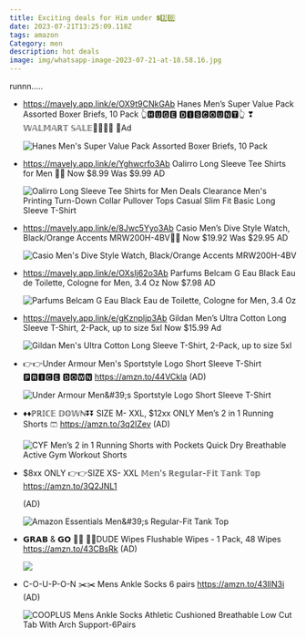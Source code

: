 ```yaml
---
title: Exciting deals for Him under 💲2️⃣0️⃣
date: 2023-07-21T13:25:09.118Z
tags: amazon
Category: men
description: hot deals
image: img/whatsapp-image-2023-07-21-at-18.58.16.jpg
---
```

r﻿unnn.....

* https://mavely.app.link/e/OX9t9CNkGAb
  Hanes Men’s Super Value Pack Assorted Boxer Briefs, 10 Pack
  👆🅷🆄🅶🅴 🅳🅸🆂🅲🅾🆄🅽🆃👆
  ❣𝕎𝔸𝕃𝕄𝔸ℝ𝕋 𝕊𝔸𝕃𝔼🏃‍♀🏃‍♀
  🥳Ad<!--StartFragment-->

  ![Hanes Men's Super Value Pack Assorted Boxer Briefs, 10 Pack](https://i5.walmartimages.com/asr/a0ef15d2-4f90-48f4-9c8a-0e9a58bdf2c8.b074c48a634d69299c868b4a03552bb5.jpeg?odnHeight=2000&odnWidth=2000&odnBg=FFFFFF)
* https://mavely.app.link/e/Yghwcrfo3Ab
  Oalirro Long Sleeve Tee Shirts for Men 🎀🎀
  Now $8.99
  Was $9.99
  AD<!--StartFragment-->

  ![Oalirro Long Sleeve Tee Shirts for Men Deals Clearance Men's Printing Turn-Down Collar Pullover Tops Casual Slim Fit Basic Long Sleeve T-Shirt](https://i5.walmartimages.com/asr/cb17f11b-ac17-4878-a149-2e7a2e2fb481.bc13bee71661396787ec1ce8a0b71d54.jpeg?odnHeight=612&odnWidth=612&odnBg=FFFFFF)
* https://mavely.app.link/e/8Jwc5Yyo3Ab
  Casio Men’s Dive Style Watch, Black/Orange Accents MRW200H-4BV🤠🤠
  Now $19.92
  Was $29.95
  AD<!--StartFragment-->

  ![Casio Men's Dive Style Watch, Black/Orange Accents MRW200H-4BV](https://i5.walmartimages.com/asr/9446cb90-2665-4150-baa1-49948b86fe51_1.c2a14addf67c7b05b43542729d245b68.jpeg?odnHeight=612&odnWidth=612&odnBg=FFFFFF)
* https://mavely.app.link/e/OXsIj62o3Ab
  Parfums Belcam G Eau Black Eau de Toilette, Cologne for Men, 3.4 Oz
  Now $7.98
  AD<!--StartFragment-->

  ![Parfums Belcam G Eau Black Eau de Toilette, Cologne for Men, 3.4 Oz](https://i5.walmartimages.com/asr/ce5b95aa-30b4-4066-a316-355c4ec18743.971084d7eabaae322eb45ccbdfcf5445.jpeg?odnHeight=612&odnWidth=612&odnBg=FFFFFF)
* https://mavely.app.link/e/gKznpljp3Ab
  Gildan Men’s Ultra Cotton Long Sleeve T-Shirt, 2-Pack, up to size 5xl
  Now $15.99
  Ad<!--StartFragment-->

  ![Gildan Men's Ultra Cotton Long Sleeve T-Shirt, 2-Pack, up to size 5xl](https://i5.walmartimages.com/asr/916f8c3c-ae5b-4583-9645-abc9bd510000_1.6959a336b7bfd813f3d375bba167ef80.jpeg?odnHeight=612&odnWidth=612&odnBg=FFFFFF)
* 👉👉Under Armour Men's Sportstyle Logo Short Sleeve T-Shirt
  🅿🆁🅸🅲🅴 🅳🅾🆆🅽
  https://amzn.to/44VCkla
  (AD)<!--StartFragment-->

  ![Under Armour Men\&#39;s Sportstyle Logo Short Sleeve T-Shirt](https://m.media-amazon.com/images/I/715rxYtGhGL._AC_UX569_.jpg)
* ♦️♦️ℙℝ𝕀ℂ𝔼 𝔻𝕆𝕎ℕ⏬⏬
  SIZE M- XXL, $12xx ONLY 
  Men’s 2 in 1 Running Shorts 🩳
  https://amzn.to/3q2IZev
  (AD)<!--StartFragment-->

  ![CYF Men’s 2 in 1 Running Shorts with Pockets Quick Dry Breathable Active Gym Workout Shorts](https://m.media-amazon.com/images/I/61Chgfyt9VL._AC_UX679_.jpg)
* $8xx ONLY 
  👉👉SIZE XS- XXL
  𝕄𝕖𝕟'𝕤 ℝ𝕖𝕘𝕦𝕝𝕒𝕣-𝔽𝕚𝕥 𝕋𝕒𝕟𝕜 𝕋𝕠𝕡
  https://amzn.to/3Q2JNL1

  (AD)<!--StartFragment-->

  ![Amazon Essentials Men\&#39;s Regular-Fit Tank Top](https://m.media-amazon.com/images/I/81aRHcnI65L._AC_UX569_.jpg)
* 𝗚𝗥𝗔𝗕 & 𝗚𝗢 🏃🏃
  💞💞DUDE Wipes Flushable Wipes - 1 Pack, 48 Wipes
  https://amzn.to/43CBsRk
  (AD)<!--StartFragment-->

  ![](https://m.media-amazon.com/images/I/71-wWitztHL._SL1500_.jpg)
* C-O-U-P-O-N ✂️✂️
  Mens Ankle Socks 6 pairs 
  https://amzn.to/43IlN3i
  (AD)<!--StartFragment-->

  ![COOPLUS Mens Ankle Socks Athletic Cushioned Breathable Low Cut Tab With Arch Support-6Pairs](https://m.media-amazon.com/images/I/81V8HCK8GVL._AC_UX679_.jpg)